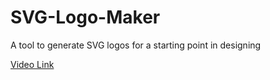 # SVG-Logo-Maker
A tool to generate SVG logos for a starting point in designing


[Video Link](https://drive.google.com/file/d/17-Ty1q3XEynJc-6My4ZfFmOJXgCSTN5c/view)
